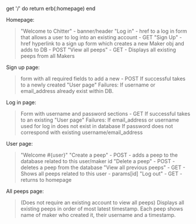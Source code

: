 

get '/' do
  return erb(:homepage)
end


Homepage:
> "Welcome to Chitter" - banner/header
> "Log in" - href to a log in form that allows a user to log into an existing account - GET
> "Sign Up" - href hyperlink to a sign up form which creates a new Maker obj and adds to DB - POST 
> "View all peeps" - GET - Displays all existing peeps from all Makers

Sign up page: 
> form with all required fields to add a new - POST
> If successful takes to a newly created "User page" 
> Failures: If username or email_address already exist within DB.

Log in page:
> Form with username and password sections - GET
> If successful takes to an existing "User page"
> Failures: If email_address or username used for log in does not exist in database
If password does not correspond with existing username/email_address
 
User page: 
> "Welcome #{user}"
> "Create a peep" - POST - adds a peep to the database related to this user/maker id
> "Delete a peep" - POST - deletes a peep from the database
> "View all previous peeps" - GET - Shows all peeps related to this user - params[id]
> "Log out" - GET - returns to homepage

All peeps page: 
> (Does not require an existing account to view all peeps)
> Displays all existing peeps in order of most latest timestamp.
> Each peep shows name of maker who created it, their username and a timestamp.
